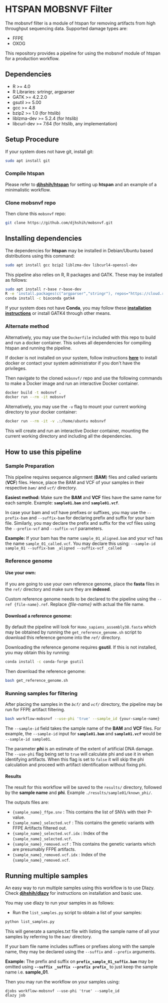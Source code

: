 # HTSPAN MOBSNVF Filter

The mobsnvf filter is a module of htspan for removing artifacts from high throughput sequencing data. Supported damage types are:

* FFPE
* OXOG

This repository provides a pipeline for using the mobsnvf module of htspan for a production workflow.


## Dependencies
* R >= 4.0
* R Libraries: srtringr, argparser
* GATK >= 4.2.2.0
* gsutil >= 5.00
* gcc >= 4.8
* bzip2 >= 1.0 (for htslib)
* liblzma-dev >= 5.2.4 (for htslib)
* libcurl-dev >= 7.64 (for htslib, any implementation)


## Setup Procedure

If your system does not have git, install git:

```bash
sudo apt install git
```

### Compile htspan
Please refer to __[djhshih/htspan](https://github.com/djhshih/htspan)__ for setting up __htspan__ and an example of a minimalistic workflow.

### Clone mobsnvf repo
Then clone this `mobsnvf` repo:
```bash
git clone https://github.com/djhshih/mobsnvf.git
```


## Installing dependencies

The dependencies for __htspan__ may be installed in Debian/Ubuntu based distributions using this command:
```bash
sudo apt install gcc bzip2 liblzma-dev libcurl4-openssl-dev
```

This pipeline also relies on R, R packages and GATK. These may be installed as follows:

```bash
sudo apt install r-base r-base-dev
R -e 'install.packages(c("argparser","stringr"), repos="https://cloud.r-project.org")'
conda install -c bioconda gatk4
```

If your system does not have __Conda__, you may follow these __[installation instructions](https://www.anaconda.com/docs/getting-started/miniconda/install#linux)__ or install GATK4 through other means.

### Alternate method

Alternatively, you may use the `Dockerfile` included with this repo to build and run a docker container. This solves all dependencies for compiling htspan and running the pipeline.

If docker is not installed on your system, follow instructions __[here](https://docs.docker.com/engine/install/)__ to install docker or contact your system administrator if you don't have the privileges.

Then navigate to the cloned `mobsnvf/` repo and use the following commands to make a Docker image and run an interactive Docker container.

```bash
docker build -t mobsnvf .
docker run --rm -it mobsnvf
```

Alternatively, you may use the `-v` flag to mount your current working directory to your docker container:

```bash
docker run --rm -it -v .:/home/ubuntu mobsnvf
```

This will create and run an interactive Docker container, mounting the current working directory and including all the dependencies.

## How to use this pipeline

### Sample Preparation

This pipeline requires sequence alignment (__BAM__) files and called variants (__VCF__) files. Hence, place the BAM and VCF of your samples in their respective _`bam/`_ and _`vcf/`_ directory.

__Easiest method:__ Make sure the __BAM__ and __VCF__ files have the same name for each sample. Example: __`sample01.bam`__ and __`sample01.vcf`__.

In case your bam and vcf have prefixes or suffixes, you may use the `--prefix-bam` and `--suffix-bam` for declaring prefix and suffix for your bam file. Similarly, you may declare the prefix and suffix for the vcf files using the `--prefix-vcf` and `--suffix-vcf` parameters.

__Example:__
If your bam has the name `sample_01_aligned.bam` and your vcf has the name `sample_01_called.vcf`. You may declare this using: `--sample-id sample_01 --suffix-bam _aligned --suffix-vcf _called`

### Reference genome

#### Use your own:
If you are going to use your own reference genome, place the __fasta__ files in the `ref/` directory and make sure they are __indexed__.

Custom reference genome needs to be declared to the pipeline using the `--ref {file-name}.ref`. Replace _{file-name}_ with actual the file name.

#### Download a reference genome:
By default the pipeline will look for `Homo_sapiens_assembly38.fasta` which may be obtained by running the `get_reference_genome.sh` script to download this reference genome into the _`ref/`_ directory. 

Downloading the reference genome requires __gsutil__. If this is not installed, you may obtain this by running:

```bash
conda install -c conda-forge gsutil
```
Then download the reference genome:

```bash
bash get_reference_genome.sh
```

### Running samples for filtering

After placing the samples in the _`bcf/`_ and _`vcf/`_ directory, the pipeline may be run for FFPE artifact filtering.

```bash
bash workflow-mobsnvf --use-phi 'true' --sample_id {your-sample-name} 
```

The `--sample-id` field takes the sample name of the __BAM__ and __VCF__ files. For example, the `--sample-id` input for __`sample01.bam`__ and __`sample01.vcf`__ would be `--sample-id sample01`.

The parameter __phi__ is an estimate of the extent of artificial DNA damage. The `--use-phi` flag being set to `true` will calculate phi and use it in when identifying artifacts. When this flag is set to `false` it will skip the phi calculation and proceed with artifact identification without fixing phi.

#### Results

The result for this workflow will be saved to the `results/` directory, followed by the __sample name__ and __phi__. Example `./results/sample01/known_phi/`.

The outputs files are:

- `{sample_name}_ffpe.snv` : This contains the list of SNVs with their P-value.
- `{sample_name}_selected.vcf` : This contains the genetic variants with FFPE Artifacts filtered out.
- `{sample_name}_selected.vcf.idx` : Index of the `{sample_name}_selected.vcf`.
- `{sample_name}_removed.vcf` : This contains the genetic variants which are presumably FFPE artifacts.
- `{sample_name}_removed.vcf.idx` : Index of the `{sample_name}_removed.vcf`.

## Running multiple samples

An easy way to run multiple samples using this workflow is to use Dlazy. Check __[djhshih/dlazy](https://github.com/djhshih/dlazy)__ for instructions on installation and basic use.

You may use dlazy to run your samples in as follows:

- Run the `list_samples.py` script to obtain a list of your samples:

```bash
python list_samples.py
```
This will generate a samples.txt file with listing the sample name of all your samples by referring to the _`bam/`_ directory. 

If your bam file name includes suffixes or prefixes along with the sample name, they may be declared using the `--suffix` and `--prefix` arguments. 

__Example:__ The prefix and suffix on __`prefix_sample_01_suffix.bam`__ may be omitted using __`--suffix _suffix --prefix prefix_`__ to just keep the sample name i.e. __sample_01__.

Then you may run the workflow on your samples using:
```
djobs workflow-mobsnvf --use-phi 'true' --sample_id
dlazy job
```















